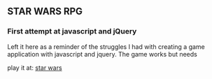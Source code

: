 
## STAR WARS RPG
### First attempt at javascript and jQuery


Left it here as a reminder of the struggles I had with creating a game application with javascript and jquery.  The game works but needs 


play it at: [star wars]( https://iamgiel.github.io/star-wars/)